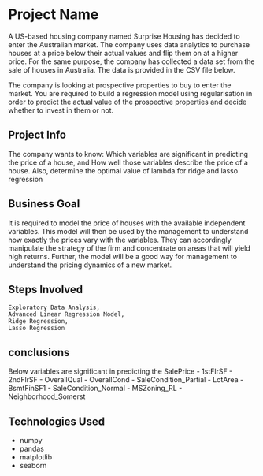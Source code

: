 # Project Name
A US-based housing company named Surprise Housing has decided to enter the Australian market. The company uses data analytics to purchase houses at a price below their actual values and flip them on at a higher price. For the same purpose, the company has collected a data set from the sale of houses in Australia. The data is provided in the CSV file below.

The company is looking at prospective properties to buy to enter the market. You are required to build a regression model using regularisation in order to predict the actual value of the prospective properties and decide whether to invest in them or not.


## Project Info 
The company wants to know:
Which variables are significant in predicting the price of a house, and
How well those variables describe the price of a house.
Also, determine the optimal value of lambda for ridge and lasso regression

##  Business Goal 
It is required to model the price of houses with the available independent variables. This model will then be used by the management to understand how exactly the prices vary with the variables. They can accordingly manipulate the strategy of the firm and concentrate on areas that will yield high returns. Further, the model will be a good way for management to understand the pricing dynamics of a new market.

## Steps Involved
    Exploratory Data Analysis,
    Advanced Linear Regression Model,
    Ridge Regression,
    Lasso Regression

##  conclusions
Below variables are significant in predicting the SalePrice
    - 1stFlrSF
    - 2ndFlrSF
    - OverallQual
    - OverallCond
    - SaleCondition_Partial
    - LotArea
    - BsmtFinSF1
    - SaleCondition_Normal
    - MSZoning_RL
    - Neighborhood_Somerst    
    

## Technologies Used
- numpy 
- pandas 
- matplotlib 
- seaborn 
